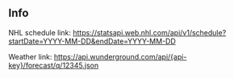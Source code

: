 ## Info
NHL schedule link: https://statsapi.web.nhl.com/api/v1/schedule?startDate=YYYY-MM-DD&endDate=YYYY-MM-DD

Weather link: https://api.wunderground.com/api/{api-key}/forecast/q/12345.json